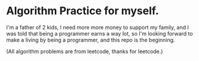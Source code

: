 # Algorithm Practice for myself.
I'm a father of 2 kids, I need more more money to support my family,
and I was told that being a programmer earns a way lot,
so I'm looking forward to make a living by being a programmer,
and this repo is the beginning.

(All algorithm problems are from leetcode, thanks for leetcode.)
